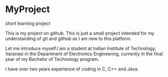 # MyProject
short learning project

This is my project on github. This is just a small project intended for my understanding of git and github as I am new to this platform.

Let me introduce myself.I am a student at Indian Institute of Technology, Varanasi in the Department of Electronics Engineering, currently in the final year of my Bachelor of Technology program.

I have over two years experience of coding in C, C++ and Java. 
